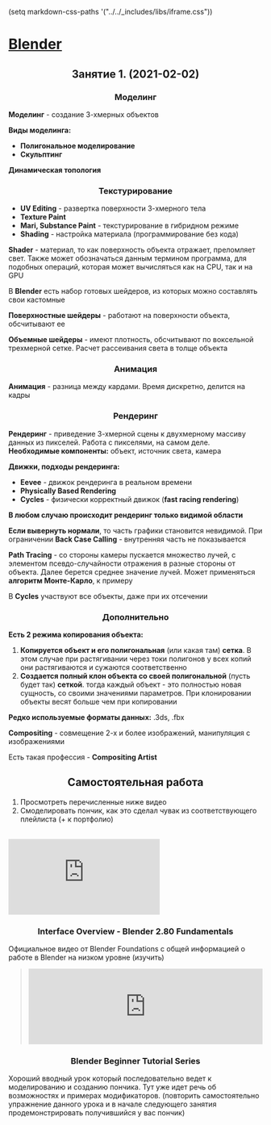 (setq markdown-css-paths '("../../_includes/libs/iframe.css"))
# [Blender](blender.md)

## <center> Занятие 1. (2021-02-02) </center>

### <center> Моделинг </center>
**Моделинг** - создание 3-хмерных объектов

**Виды моделинга:**
- **Полигональное моделирование**
- **Скульптинг**

**Динамическая топология**

### <center> Текстурирование </center>
- **UV Editing** - развертка поверхности 3-хмерного тела
- **Texture Paint**
- **Mari, Substance Paint** - текстурирование в гибридном режиме
- **Shading** - настройка материала (программирование без кода)

**Shader** - материал, то как поверхность объекта отражает, преломляет свет. Также может обозначаться данным термином программа, для подобных операций, которая может вычисляться как на CPU, так и на GPU

В **Blender** есть набор готовых шейдеров, из которых можно составлять свои кастомные

**Поверхностные шейдеры** - работают на поверхности объекта, обсчитывают ее

**Объемные шейдеры** - имеют плотность, обсчитывают по воксельной трехмерной сетке. Расчет рассеивания света в толще объекта

### <center> Анимация </center>
**Анимация** - разница между кардами. Время дискретно, делится на кадры

### <center> Рендеринг </center>
**Рендеринг** - приведение 3-хмерной сцены к двухмерному массиву данных из пикселей. Работа с пикселями, на самом деле.
**Необходимые компоненты:** объект, источник света, камера

**Движки, подходы рендеринга:**
- **Eevee** - движок рендеринга в реальном времени
- **Physically Based Rendering**
- **Cycles** - физически корректный движок (**fast racing rendering**)

**В любом случаю происходит рендеринг только видимой области**

**Если вывернуть нормали**, то часть графики становится невидимой. При ограничении **Back Case Calling** - внутренняя часть не показывается

**Path Tracing** - со стороны камеры пускается множество лучей, с элементом псевдо-случайности отражения в разные стороны от объекта. Далее берется среднее значение лучей. Может применяться **алгоритм Монте-Карло**, к примеру

В **Cycles** участвуют все объекты, даже при их отсечении

### <center> Дополнительно </center>
**Есть 2 режима копирования объекта:**
1. **Копируется объект и его полигональная** (или какая там) **сетка**. В этом случае при растягивании через токи полигонов у всех копий они растягиваются и сужаются соответственно
2. **Создается полный клон объекта со своей полигональной** (пусть будет так) **сеткой**. тогда каждый объект - это полностью новая сущность, со своими значениями параметров. При клонировании объекты весят больше чем при копировании

**Редко используемые форматы данных:** .3ds, .fbx

**Compositing** - совмещение 2-х и более изображений, манипуляция с изображениями

Есть такая профессия - **Compositing Artist**
<br>

## <center> Самостоятельная работа </center>
1. Просмотреть перечисленные ниже видео
2. Смоделировать пончик, как это сделал чувак из соответствующего плейлиста (+ к портфолио)
<br>

<div class="container">
<iframe src="https://www.youtube.com/embed/8XyIYRW_2xk" frameborder="0" allow="accelerometer; autoplay; clipboard-write; encrypted-media; gyroscope; picture-in-picture" allowfullscreen class="video"></iframe>
</div>

### <center> Interface Overview - Blender 2.80 Fundamentals </center>
Официальное видео от Blender Foundations с общей информацией о работе в Blender на низком уровне (изучить)
<br>

><iframe width="100%" height="auto" src="https://www.youtube.com/embed/NyJWoyVx_XI" frameborder="0" allow="accelerometer; autoplay; clipboard-write; encrypted-media; gyroscope; picture-in-picture" allowfullscreen></iframe>

### <center> Blender Beginner Tutorial Series </center>
Хороший вводный урок который последовательно ведет к моделированию и созданию пончика. Тут уже идет речь об возможностях и примерах модификаторов. (повторить самостоятельно упражнение данного урока и в начале следующего занятия продемонстрировать получившийся у вас пончик)
